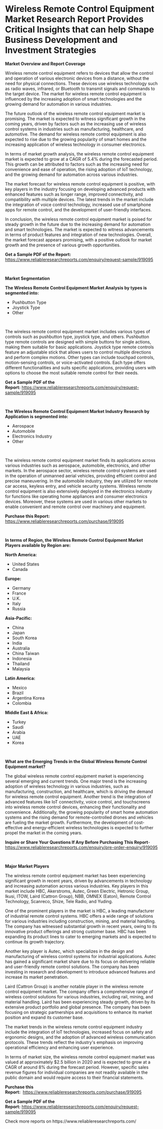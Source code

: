 <p><h1>Wireless Remote Control Equipment Market Research Report Provides Critical Insights that can help Shape Business Development and Investment Strategies</h1></p><p><strong>Market Overview and Report Coverage</strong></p>
<p><p>Wireless remote control equipment refers to devices that allow the control and operation of various electronic devices from a distance, without the need for physical connections. These devices use wireless technology such as radio waves, infrared, or Bluetooth to transmit signals and commands to the target device. The market for wireless remote control equipment is influenced by the increasing adoption of smart technologies and the growing demand for automation in various industries.</p><p>The future outlook of the wireless remote control equipment market is promising. The market is expected to witness significant growth in the coming years, driven by factors such as the increasing use of wireless control systems in industries such as manufacturing, healthcare, and automotive. The demand for wireless remote control equipment is also expected to rise due to the growing popularity of smart homes and the increasing application of wireless technology in consumer electronics.</p><p>In terms of market growth analysis, the wireless remote control equipment market is expected to grow at a CAGR of 5.4% during the forecasted period. This growth can be attributed to factors such as the increasing need for convenience and ease of operation, the rising adoption of IoT technology, and the growing demand for automation across various industries.</p><p>The market forecast for wireless remote control equipment is positive, with key players in the industry focusing on developing advanced products with enhanced features such as longer range, improved connectivity, and compatibility with multiple devices. The latest trends in the market include the integration of voice control technology, increased use of smartphone apps for remote control, and the development of user-friendly interfaces.</p><p>In conclusion, the wireless remote control equipment market is poised for steady growth in the future due to the increasing demand for automation and smart technologies. The market is expected to witness advancements in terms of product features and integration of new technologies. Overall, the market forecast appears promising, with a positive outlook for market growth and the presence of various growth opportunities.</p></p>
<p><strong>Get a Sample PDF of the Report:</strong> <a href="https://www.reliableresearchreports.com/enquiry/request-sample/919095">https://www.reliableresearchreports.com/enquiry/request-sample/919095</a></p>
<p>&nbsp;</p>
<p><strong>Market Segmentation</strong></p>
<p><strong>The Wireless Remote Control Equipment Market Analysis by types is segmented into:</strong></p>
<p><ul><li>Pushbutton Type</li><li>Joystick Type</li><li>Other</li></ul></p>
<p>&nbsp;</p>
<p><p>The wireless remote control equipment market includes various types of controls such as pushbutton type, joystick type, and others. Pushbutton type remote controls are designed with simple buttons for single actions, making them suitable for basic applications. Joystick type remote controls feature an adjustable stick that allows users to control multiple directions and perform complex motions. Other types can include touchpad controls, motion-sensing controls, or voice-activated controls. Each type offers different functionalities and suits specific applications, providing users with options to choose the most suitable remote control for their needs.</p></p>
<p><strong>Get a Sample PDF of the Report:</strong>&nbsp;<a href="https://www.reliableresearchreports.com/enquiry/request-sample/919095">https://www.reliableresearchreports.com/enquiry/request-sample/919095</a></p>
<p>&nbsp;</p>
<p><strong>The Wireless Remote Control Equipment Market Industry Research by Application is segmented into:</strong></p>
<p><ul><li>Aerospace</li><li>Automobile</li><li>Electronics Industry</li><li>Other</li></ul></p>
<p>&nbsp;</p>
<p><p>The wireless remote control equipment market finds its applications across various industries such as aerospace, automobile, electronics, and other markets. In the aerospace sector, wireless remote control systems are used in the operation of unmanned aerial vehicles, providing efficient control and precise maneuvering. In the automobile industry, they are utilized for remote car access, keyless entry, and vehicle security systems. Wireless remote control equipment is also extensively deployed in the electronics industry for functions like operating home appliances and consumer electronics devices. Moreover, these systems are used in various other markets to enable convenient and remote control over machinery and equipment.</p></p>
<p><strong>Purchase this Report:</strong>&nbsp; <a href="https://www.reliableresearchreports.com/purchase/919095">https://www.reliableresearchreports.com/purchase/919095</a></p>
<p>&nbsp;</p>
<p><strong>In terms of Region, the Wireless Remote Control Equipment Market Players available by Region are:</strong></p>
<p>
    <p> <strong> North America: </strong>
        <ul>
            <li>United States</li>
            <li>Canada</li>
        </ul>
        </p> 
    <p> <strong> Europe: </strong>
        <ul>
            <li>Germany</li>
            <li>France</li>
            <li>U.K.</li>
            <li>Italy</li>
            <li>Russia</li>
        </ul>
        </p> 
    <p> <strong> Asia-Pacific: </strong>
        <ul>
            <li>China</li>
            <li>Japan</li>
            <li>South Korea</li>
            <li>India</li>
            <li>Australia</li>
            <li>China Taiwan</li>
            <li>Indonesia</li>
            <li>Thailand</li>
            <li>Malaysia</li>
        </ul>
        </p> 
    <p> <strong> Latin America: </strong>
        <ul>
            <li>Mexico</li>
            <li>Brazil</li>
            <li>Argentina Korea</li>
            <li>Colombia</li>
        </ul>
        </p> 
    <p> <strong> Middle East & Africa: </strong>
        <ul>
            <li>Turkey</li>
            <li>Saudi</li>
            <li>Arabia</li>
            <li>UAE</li>
            <li>Korea</li>
        </ul>
    </p>
    </p>
<p>&nbsp;</p>
<p><strong>What are the Emerging Trends in the Global Wireless Remote Control Equipment market?</strong></p>
<p><p>The global wireless remote control equipment market is experiencing several emerging and current trends. One major trend is the increasing adoption of wireless technology in various industries, such as manufacturing, construction, and healthcare, which is driving the demand for wireless remote control equipment. Another trend is the integration of advanced features like IoT connectivity, voice control, and touchscreens into wireless remote control devices, enhancing their functionality and convenience. Additionally, the growing popularity of smart home automation systems and the rising demand for remote-controlled drones and vehicles are fueling the market growth. Furthermore, the development of cost-effective and energy-efficient wireless technologies is expected to further propel the market in the coming years.</p></p>
<p><strong>Inquire or Share Your Questions If Any Before Purchasing This Report</strong>- <a href="https://www.reliableresearchreports.com/enquiry/pre-order-enquiry/919095">https://www.reliableresearchreports.com/enquiry/pre-order-enquiry/919095</a></p>
<p>&nbsp;</p>
<p><strong>Major Market Players</strong></p>
<p><p>The wireless remote control equipment market has been experiencing significant growth in recent years, driven by advancements in technology and increasing automation across various industries. Key players in this market include HBC, Akerstroms, Autec, Green Electric, Hetronic Group, Ikusi, ITOW, Laird (Cattron Group), NBB, OMNEX (Eaton), Remote Control Technology, Scanreco, Shize, Tele Radio, and Yuding.</p><p>One of the prominent players in the market is HBC, a leading manufacturer of industrial remote control systems. HBC offers a wide range of solutions for various industries including construction, mining, and material handling. The company has witnessed substantial growth in recent years, owing to its innovative product offerings and strong customer base. HBC has been expanding its product lines to cater to emerging markets and is expected to continue its growth trajectory.</p><p>Another key player is Autec, which specializes in the design and manufacturing of wireless control systems for industrial applications. Autec has gained a significant market share due to its focus on delivering reliable and user-friendly remote control solutions. The company has been investing in research and development to introduce advanced features and increase its market penetration.</p><p>Laird (Cattron Group) is another notable player in the wireless remote control equipment market. The company offers a comprehensive range of wireless control solutions for various industries, including rail, mining, and material handling. Laird has been experiencing steady growth, driven by its extensive product portfolio and global presence. The company has been focusing on strategic partnerships and acquisitions to enhance its market position and expand its customer base.</p><p>The market trends in the wireless remote control equipment industry include the integration of IoT technologies, increased focus on safety and ergonomic designs, and the adoption of advanced wireless communication protocols. These trends reflect the industry's emphasis on improving operational efficiency and enhancing user experience.</p><p>In terms of market size, the wireless remote control equipment market was valued at approximately $2.5 billion in 2020 and is expected to grow at a CAGR of around 8% during the forecast period. However, specific sales revenue figures for individual companies are not readily available in the public domain and would require access to their financial statements.</p></p>
<p><strong>Purchase this Report:</strong>&nbsp;&nbsp;<a href="https://www.reliableresearchreports.com/purchase/919095">https://www.reliableresearchreports.com/purchase/919095</a></p>
<p></p>
<p><strong>Get a Sample PDF of the Report:</strong>&nbsp;<a href="https://www.reliableresearchreports.com/enquiry/request-sample/919095">https://www.reliableresearchreports.com/enquiry/request-sample/919095</a></p>
<p>Check more reports on https://www.reliableresearchreports.com/</p>